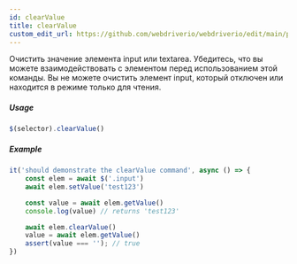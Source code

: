 ```yaml
---
id: clearValue
title: clearValue
custom_edit_url: https://github.com/webdriverio/webdriverio/edit/main/packages/webdriverio/src/commands/element/clearValue.ts
---
```


Очистить значение элемента input или textarea. Убедитесь, что вы можете взаимодействовать с
элементом перед использованием этой команды. Вы не можете очистить элемент input, который отключен или находится в
режиме только для чтения.

##### Usage

```js
$(selector).clearValue()
```

##### Example

```js title="clearValue.js"
it('should demonstrate the clearValue command', async () => {
    const elem = await $('.input')
    await elem.setValue('test123')

    const value = await elem.getValue()
    console.log(value) // returns 'test123'

    await elem.clearValue()
    value = await elem.getValue()
    assert(value === ''); // true
})
```